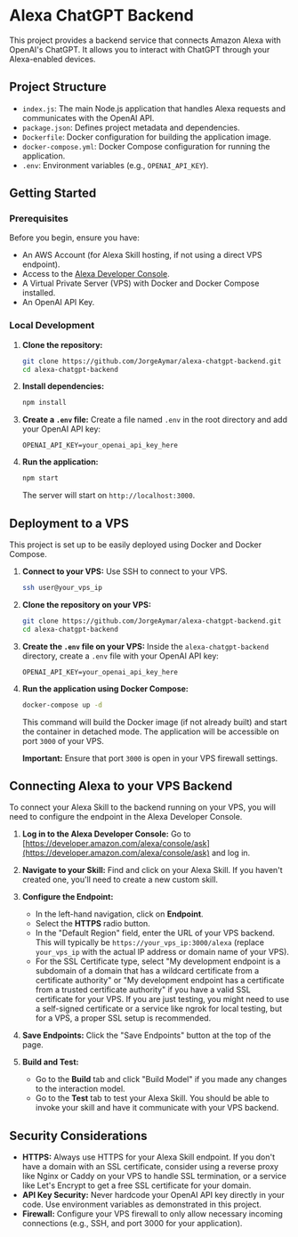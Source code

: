 # Alexa ChatGPT Backend

This project provides a backend service that connects Amazon Alexa with OpenAI's ChatGPT. It allows you to interact with ChatGPT through your Alexa-enabled devices.

## Project Structure

- `index.js`: The main Node.js application that handles Alexa requests and communicates with the OpenAI API.
- `package.json`: Defines project metadata and dependencies.
- `Dockerfile`: Docker configuration for building the application image.
- `docker-compose.yml`: Docker Compose configuration for running the application.
- `.env`: Environment variables (e.g., `OPENAI_API_KEY`).

## Getting Started

### Prerequisites

Before you begin, ensure you have:

- An AWS Account (for Alexa Skill hosting, if not using a direct VPS endpoint).
- Access to the [Alexa Developer Console](https://developer.amazon.com/alexa/console/ask).
- A Virtual Private Server (VPS) with Docker and Docker Compose installed.
- An OpenAI API Key.

### Local Development

1.  **Clone the repository:**
    ```bash
    git clone https://github.com/JorgeAymar/alexa-chatgpt-backend.git
    cd alexa-chatgpt-backend
    ```
2.  **Install dependencies:**
    ```bash
    npm install
    ```
3.  **Create a `.env` file:**
    Create a file named `.env` in the root directory and add your OpenAI API key:
    ```
    OPENAI_API_KEY=your_openai_api_key_here
    ```
4.  **Run the application:**
    ```bash
    npm start
    ```
    The server will start on `http://localhost:3000`.

## Deployment to a VPS

This project is set up to be easily deployed using Docker and Docker Compose.

1.  **Connect to your VPS:**
    Use SSH to connect to your VPS.
    ```bash
    ssh user@your_vps_ip
    ```
2.  **Clone the repository on your VPS:**
    ```bash
    git clone https://github.com/JorgeAymar/alexa-chatgpt-backend.git
    cd alexa-chatgpt-backend
    ```
3.  **Create the `.env` file on your VPS:**
    Inside the `alexa-chatgpt-backend` directory, create a `.env` file with your OpenAI API key:
    ```
    OPENAI_API_KEY=your_openai_api_key_here
    ```
4.  **Run the application using Docker Compose:**
    ```bash
    docker-compose up -d
    ```
    This command will build the Docker image (if not already built) and start the container in detached mode. The application will be accessible on port `3000` of your VPS.

    **Important:** Ensure that port `3000` is open in your VPS firewall settings.

## Connecting Alexa to your VPS Backend

To connect your Alexa Skill to the backend running on your VPS, you will need to configure the endpoint in the Alexa Developer Console.

1.  **Log in to the Alexa Developer Console:**
    Go to [https://developer.amazon.com/alexa/console/ask](https://developer.amazon.com/alexa/console/ask) and log in.

2.  **Navigate to your Skill:**
    Find and click on your Alexa Skill. If you haven't created one, you'll need to create a new custom skill.

3.  **Configure the Endpoint:**
    - In the left-hand navigation, click on **Endpoint**.
    - Select the **HTTPS** radio button.
    - In the "Default Region" field, enter the URL of your VPS backend. This will typically be `https://your_vps_ip:3000/alexa` (replace `your_vps_ip` with the actual IP address or domain name of your VPS).
    - For the SSL Certificate type, select "My development endpoint is a subdomain of a domain that has a wildcard certificate from a certificate authority" or "My development endpoint has a certificate from a trusted certificate authority" if you have a valid SSL certificate for your VPS. If you are just testing, you might need to use a self-signed certificate or a service like ngrok for local testing, but for a VPS, a proper SSL setup is recommended.

4.  **Save Endpoints:**
    Click the "Save Endpoints" button at the top of the page.

5.  **Build and Test:**
    - Go to the **Build** tab and click "Build Model" if you made any changes to the interaction model.
    - Go to the **Test** tab to test your Alexa Skill. You should be able to invoke your skill and have it communicate with your VPS backend.

## Security Considerations

- **HTTPS:** Always use HTTPS for your Alexa Skill endpoint. If you don't have a domain with an SSL certificate, consider using a reverse proxy like Nginx or Caddy on your VPS to handle SSL termination, or a service like Let's Encrypt to get a free SSL certificate for your domain.
- **API Key Security:** Never hardcode your OpenAI API key directly in your code. Use environment variables as demonstrated in this project.
- **Firewall:** Configure your VPS firewall to only allow necessary incoming connections (e.g., SSH, and port 3000 for your application).